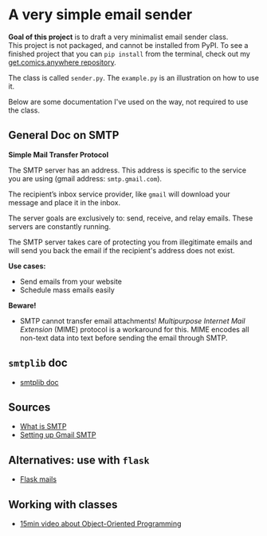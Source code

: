 # A very simple email sender

**Goal of this project** is to draft a very minimalist email sender class.  
This project is not packaged, and cannot be installed from PyPI. To see a finished project that you can `pip install` from the terminal, check out my [get.comics.anywhere repository](https://github.com/lorismat/get.comics.anywhere).  

The class is called `sender.py`. The `example.py` is an illustration on how to use it.  

Below are some documentation I've used on the way, not required to use the class.  

## General Doc on SMTP

**Simple Mail Transfer Protocol**  

The SMTP server has an address. This address is specific to the service you are using (gmail address: `smtp.gmail.com`).  

The recipient’s inbox service provider, like `gmail` will download your message and place it in the inbox.  

The server goals are exclusively to: send, receive, and relay emails. These servers are constantly running.  

The SMTP server takes care of protecting you from illegitimate emails and will send you back the email if the recipient's address does not exist.  

**Use cases:**  
- Send emails from your website
- Schedule mass emails easily

**Beware!**
- SMTP cannot transfer email attachments! _Multipurpose Internet Mail Extension_ (MIME) protocol is a workaround for this. MIME encodes all non-text data into text before sending the email through SMTP.

## `smtplib` doc

- [smtplib doc](https://docs.python.org/3/library/smtplib.html)  

## Sources

- [What is SMTP](https://sendgrid.com/blog/what-is-an-smtp-server/)
- [Setting up Gmail SMTP](https://www.gmass.co/blog/gmail-smtp/)

## Alternatives: use with `flask`

- [Flask mails](https://flask-mail.readthedocs.io/en/latest/)

## Working with classes

- [15min video about Object-Oriented Programming](https://youtu.be/pnWINBJ3-yA)
